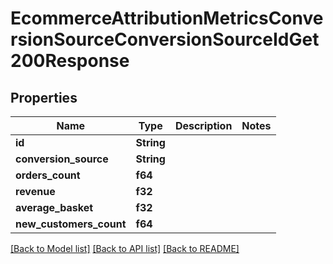 # EcommerceAttributionMetricsConversionSourceConversionSourceIdGet200Response

## Properties

Name | Type | Description | Notes
------------ | ------------- | ------------- | -------------
**id** | **String** |  | 
**conversion_source** | **String** |  | 
**orders_count** | **f64** |  | 
**revenue** | **f32** |  | 
**average_basket** | **f32** |  | 
**new_customers_count** | **f64** |  | 

[[Back to Model list]](../README.md#documentation-for-models) [[Back to API list]](../README.md#documentation-for-api-endpoints) [[Back to README]](../README.md)


